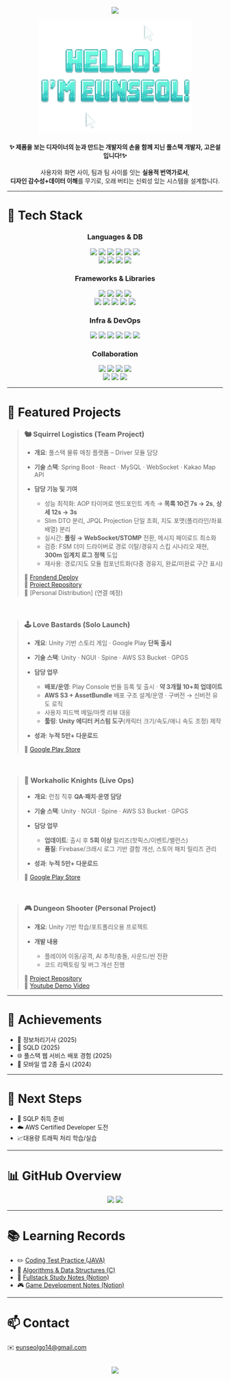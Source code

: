<p align="center">
  <img src="https://capsule-render.vercel.app/api?type=speech&color=0:F4D1F5,50:E7F0C7,100:FEA4EE&height=140&section=header&text=🦔Seol's%20Github&fontSize=50&fontColor=ffffff&fontAlignY=45&fontAlign=30&stroke=C5498B&strokeWidth=1.5&animation=fadeIn"/>
</p>

<p align="center">
  <img src="assets/hello_eunseol_clean.png" alt="Hello! I'm Eunseol" width="360"/>
</p>

<p align="center">
  <h4 align="center">✨ 제품을 보는 디자이너의 눈과 만드는 개발자의 손을 함께 지닌 풀스택 개발자, 고은설입니다!✨</h4>
</p>

<p align="center">
사용자와 화면 사이, 팀과 팀 사이를 잇는 <b>실용적 번역가로서</b>,<br/>
<b>디자인 감수성+데이터 이해</b>를 무기로, 오래 버티는 신뢰성 있는 시스템을 설계합니다.  
</p>

---

# 🐧 Tech Stack
<h3 align="center"> Languages & DB </h3>
<p align="center">
  <img src="https://img.shields.io/badge/Java-FF7C5C?style=for-the-badge&logo=openjdk&logoColor=white"/>
  <img src="https://img.shields.io/badge/C%23-8E5ACD?style=for-the-badge&logo=csharp&logoColor=white"/>
  <img src="https://img.shields.io/badge/C-66B5FF?style=for-the-badge&logo=c&logoColor=white"/>
  <img src="https://img.shields.io/badge/C++-FFA3D9?style=for-the-badge&logo=cplusplus&logoColor=2b2b2b"/>
  <img src="https://img.shields.io/badge/MySQL-9FC8FE?style=for-the-badge&logo=mysql&logoColor=2b2b2b"/>
  <img src="https://img.shields.io/badge/Oracle-FF513D?style=for-the-badge&logo=oracle&logoColor=white"/>
  <br/>
  
  <img src="https://img.shields.io/badge/JavaScript-FFDF5D?style=for-the-badge&logo=javascript&logoColor=2b2b2b"/>
  <img src="https://img.shields.io/badge/HTML5-FB5BD0?style=for-the-badge&logo=html5&logoColor=white"/>
  <img src="https://img.shields.io/badge/CSS3-92F7E1?style=for-the-badge&logo=css3&logoColor=white"/>
  <img src="https://img.shields.io/badge/Dart-04C897?style=for-the-badge&logo=dart&logoColor=white"/>
  <br/>
</p>
<h3 align="center"> Frameworks & Libraries </h3>
<p align="center">
  <img src="https://img.shields.io/badge/Spring%20Boot-5DEE95?style=for-the-badge&logo=springboot&logoColor=2b2b2b"/>
  <img src="https://img.shields.io/badge/jQuery-006EFF?style=for-the-badge&logo=jquery&logoColor=white"/>
  <img src="https://img.shields.io/badge/Hibernate-FFD080?style=for-the-badge&logo=hibernate&logoColor=2b2b2b"/>
  <img src="https://img.shields.io/badge/WebSocket·STOMP-F07AFF?style=for-the-badge&logo=socketdotio&logoColor=white"/>
  <br/>
  <img src="https://img.shields.io/badge/React-66D9FF?style=for-the-badge&logo=react&logoColor=2b2b2b"/>
  <img src="https://img.shields.io/badge/Redux-9F78F2?style=for-the-badge&logo=redux&logoColor=white"/>
  <img src="https://img.shields.io/badge/Bootstrap-EABDFF?style=for-the-badge&logo=bootstrap&logoColor=2b2b2b"/>
  <img src="https://img.shields.io/badge/Unity-666666?style=for-the-badge&logo=unity&logoColor=white"/>
  <img src="https://img.shields.io/badge/Flutter-42A4FF?style=for-the-badge&logo=flutter&logoColor=white"/>
</p>
<h3 align="center"> Infra & DevOps </h3>
<p align="center">
  <img src="https://img.shields.io/badge/Railway-22BFB4?style=for-the-badge&logo=railway&logoColor=white"/>
  <img src="https://img.shields.io/badge/Aiven-FFA970?style=for-the-badge&logo=aiven&logoColor=2b2b2b"/>
  <img src="https://img.shields.io/badge/Vercel-8F8F8F?style=for-the-badge&logo=vercel&logoColor=white"/>
  <img src="https://img.shields.io/badge/Render-672DD2?style=for-the-badge&logo=render&logoColor=white"/>
  <img src="https://img.shields.io/badge/AWS%20S3-7791BB?style=for-the-badge&logo=amazons3&logoColor=2b2b2b"/>
  <img src="https://img.shields.io/badge/Postman-FF7A59?style=for-the-badge&logo=postman&logoColor=white"/>
</p>
<h3 align="center"> Collaboration </h3>
<p align="center">
  <img src="https://img.shields.io/badge/Notion-F3D3EC?style=for-the-badge&logo=notion&logoColor=2b2b2b"/>
  <img src="https://img.shields.io/badge/Confluence-0052CC?style=for-the-badge&logo=confluence&logoColor=white"/>
  <img src="https://img.shields.io/badge/Jira-96E3F3?style=for-the-badge&logo=jira&logoColor=2b2b2b"/>
  <img src="https://img.shields.io/badge/Redmine-FF4D4D?style=for-the-badge&logo=redmine&logoColor=white"/>
  <br/>
  <img src="https://img.shields.io/badge/SourceTree-85B4FF?style=for-the-badge&logo=sourcetree&logoColor=white"/>
  <img src="https://img.shields.io/badge/GitHub-2B2B2B?style=for-the-badge&logo=github&logoColor=white"/>
  <img src="https://img.shields.io/badge/GitLab-F38F5E?style=for-the-badge&logo=gitlab&logoColor=white"/>
</p>

---

# 📁 Featured Projects

> ### 🐿️ Squirrel Logistics (Team Project)
> - **개요**: 풀스택 물류 매칭 플랫폼 – Driver 모듈 담당
> 
> - **기술 스택**: Spring Boot · React · MySQL · WebSocket · Kakao Map API
> - **담당 기능 및 기여**  
>   - 성능 최적화: AOP 타이머로 엔드포인트 계측 → **목록 10건 7s → 2s**, **상세 12s → 3s**  
>   - Slim DTO 분리, JPQL Projection 단일 조회, 지도 포맷(폴리라인/좌표 배열) 분리  
>   - 실시간: **폴링 → WebSocket/STOMP** 전환, 메시지 페이로드 최소화  
>   - 검증: FSM 더미 드라이버로 경로 이탈/경유지 스킵 시나리오 재현, **300m 임계치 로그 정책** 도입  
>   - 재사용: 경로/지도 모듈 컴포넌트화(다중 경유지, 완료/미완료 구간 표시)
>
> 🔗 [Frondend Deploy][link-squirrel-team]</br>
> 🔗 [Project Repository][link-squirrel-deploy]</br>
> 🔗 [Personal Distribution]  (연결 예정)

<br>

> ### 🕹️ Love Bastards (Solo Launch)
> - **개요**: Unity 기반 스토리 게임 · Google Play **단독 출시**
> 
> - **기술 스택**: Unity · NGUI · Spine · AWS S3 Bucket · GPGS 
> - **담당 업무**  
>   - **배포/운영**: Play Console 번들 등록 및 출시 · **약 3개월 10+회 업데이트**  
>   - **AWS S3 + AssetBundle** 배포 구조 설계/운영 · 구버전 → 신버전 유도 로직  
>   - 사용자 피드백 메일/마켓 리뷰 대응
>   - **툴링**: **Unity 에디터 커스텀 도구**(캐릭터 크기/속도/애니 속도 조정) 제작
> - **성과**: **누적 5만+ 다운로드**
>   
> 🔗 [Google Play Store][link-gameA-play]

<br>

> ### 👑 Workaholic Knights (Live Ops)
> - **개요**: 런칭 직후 **QA·패치·운영 담당**
>
> - **기술 스택**: Unity · NGUI · Spine · AWS S3 Bucket · GPGS 
> - **담당 업무**  
>   - **업데이트**: 출시 후 **5회 이상** 릴리즈(핫픽스/이벤트/밸런스)  
>   - **품질**: Firebase/크래시 로그 기반 결함 개선, 스토어 패치 릴리즈 관리  
> - **성과**: **누적 5만+ 다운로드**
>   
> 🔗 [Google Play Store][link-gameB-play]

<br>

> ### 🎮 Dungeon Shooter (Personal Project)
> - **개요**: Unity 기반 학습/포트폴리오용 프로젝트
>   
> - **개발 내용**
>   - 플레이어 이동/공격, AI 추적/충돌, 사운드/씬 전환
>   - 코드 리팩토링 및 버그 개선 진행
>
> 🔗 [Project Repository][link-dungeon-git]</br>
> 🔗 [Youtube Demo Video][link-dungeon-demo]

---

# 📜 Achievements
- 🏅 정보처리기사 (2025)  
- 🏅 SQLD (2025)  
- 🌐 풀스택 웹 서비스 배포 경험 (2025)
- 📱 모바일 앱 2종 출시 (2024)

---

# 📌 Next Steps
- 📘 SQLP 취득 준비 
- ☁️ AWS Certified Developer 도전  
- 📈대용량 트래픽 처리 학습/실습

---

# 📊 GitHub Overview
<p align="center">
  <img src="https://github-readme-stats.vercel.app/api?username=eunseolgo14&show_icons=true&theme=cobalt" height="170"/>
  <img src="https://github-readme-stats.vercel.app/api/top-langs/?username=eunseolgo14&layout=donut&theme=cobalt" height="170"/>
</p>

---

# 📚 Learning Records
- ✏️ [Coding Test Practice (JAVA)][link-coding-test]  
- 📘 [Algorithms & Data Structures (C)][link-algo]  
- 📝 [Fullstack Study Notes (Notion)][link-fullstack-notes]  
- 🎮 [Game Development Notes (Notion)][link-game-class]

---
# 📫 Contact
✉️ eunseolgo14@gmail.com  
<br>

<p align="center">
  <img src="https://capsule-render.vercel.app/api?type=soft&color=0:F4D1F5,50:E7F0C7,100:FEA4EE&text=Thank%20you🦔&height=120&fontSize=50&fontColor=ffffff&fontAlignY=55&fontAlign=75&stroke=C5498B&strokeWidth=1.5&animation=fadeIn&section=footer"/>
</p>


[link-squirrel-team]: https://github.com/kkkddkkk/squirrelLogistics/tree/dev
[link-squirrel-deploy]: https://squirrellogistics.vercel.app
[link-squirrel-contrib]: https://github.com/eunseolgo14/squirrel-logistics-contrib
[link-gameA-play]: https://play.google.com/store/apps/details?id=com.BRAEVE.lovebastards.google&hl=ko
[link-gameB-play]: https://play.google.com/store/apps/details?id=com.BRAEVE.workaholicknights.google&hl=ko
[link-dungeon-git]: https://github.com/eunseolgo14/dungeon-shooter
[link-dungeon-demo]: https://www.youtube.com/watch?v=yaR13-YVNWY
[link-coding-test]: https://github.com/eunseolgo14/codingtest-practice
[link-algo]: https://github.com/eunseolgo14/algorithms-practice
[link-linkedin]: https://linkedin.com/in/eunseolgo14
[link-notion]: https://notion.so/yourpage
[link-game-class]:https://psychedelic-deposit-53c.notion.site/3c17a7156cb74b1691b54061b8d7d273
[link-fullstack-notes]: https://psychedelic-deposit-53c.notion.site/JAVA-aa71c33d2d7b415086728c98264e35ef?pvs=74

